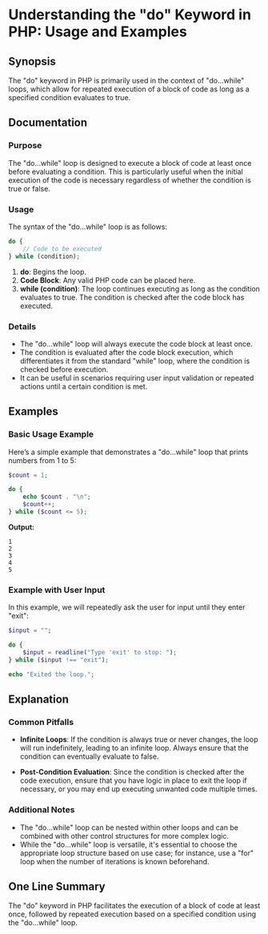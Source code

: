 <!--
Meta Description: # Understanding the "do" Keyword in PHP: Usage and Examples ## Synopsis The "do" keyword in PHP is primarily used in the context of "do...while" loops...
Meta Keywords: loop, condition, while, code, php
-->

# Understanding the "do" Keyword in PHP: Usage and Examples

## Synopsis
The "do" keyword in PHP is primarily used in the context of "do...while" loops, which allow for repeated execution of a block of code as long as a specified condition evaluates to true.

## Documentation
### Purpose
The "do...while" loop is designed to execute a block of code at least once before evaluating a condition. This is particularly useful when the initial execution of the code is necessary regardless of whether the condition is true or false.

### Usage
The syntax of the "do...while" loop is as follows:

```php
do {
    // Code to be executed
} while (condition);
```

1. **do**: Begins the loop.
2. **Code Block**: Any valid PHP code can be placed here.
3. **while (condition)**: The loop continues executing as long as the condition evaluates to true. The condition is checked after the code block has executed.

### Details
- The "do...while" loop will always execute the code block at least once.
- The condition is evaluated after the code block execution, which differentiates it from the standard "while" loop, where the condition is checked before execution.
- It can be useful in scenarios requiring user input validation or repeated actions until a certain condition is met.

## Examples
### Basic Usage Example
Here’s a simple example that demonstrates a "do...while" loop that prints numbers from 1 to 5:

```php
$count = 1;

do {
    echo $count . "\n";
    $count++;
} while ($count <= 5);
```

**Output:**
```
1
2
3
4
5
```

### Example with User Input
In this example, we will repeatedly ask the user for input until they enter "exit":

```php
$input = "";

do {
    $input = readline("Type 'exit' to stop: ");
} while ($input !== "exit");

echo "Exited the loop.";
```

## Explanation
### Common Pitfalls
- **Infinite Loops**: If the condition is always true or never changes, the loop will run indefinitely, leading to an infinite loop. Always ensure that the condition can eventually evaluate to false.
  
- **Post-Condition Evaluation**: Since the condition is checked after the code execution, ensure that you have logic in place to exit the loop if necessary, or you may end up executing unwanted code multiple times.

### Additional Notes
- The "do...while" loop can be nested within other loops and can be combined with other control structures for more complex logic.
- While the "do...while" loop is versatile, it's essential to choose the appropriate loop structure based on use case; for instance, use a "for" loop when the number of iterations is known beforehand.

## One Line Summary
The "do" keyword in PHP facilitates the execution of a block of code at least once, followed by repeated execution based on a specified condition using the "do...while" loop.